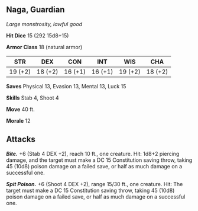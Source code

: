 ## Naga, Guardian

*Large monstrosity, lawful good*

**Hit Dice** 15 (292 15d8+15)

**Armor Class** 18 (natural armor)

| STR     | DEX     | CON     | INT     | WIS     | CHA     |
|---------|---------|---------|---------|---------|---------|
| 19 (+2) | 18 (+2) | 16 (+1) | 16 (+1) | 19 (+2) | 18 (+2) |

**Saves** Physical 13, Evasion 13, Mental 13, Luck 15

**Skills** Stab 4, Shoot 4

**Move** 40 ft.

**Morale** 12

## Attacks

***Bite.*** +6 (Stab 4 DEX +2), reach 10 ft., one creature. Hit: 1d8+2 piercing damage, and the target must make a DC 15 Constitution saving throw, taking 45 (10d8) poison damage on a failed save, or half as much damage on a successful one.

***Spit Poison.*** +6 (Shoot 4 DEX +2), range 15/30 ft., one creature. Hit: The target must make a DC 15 Constitution saving throw, taking 45 (10d8) poison damage on a failed save, or half as much damage on a successful one.

